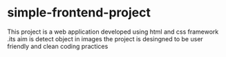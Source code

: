 # simple-frontend-project
This project is a web application developed using html and css framework .its aim is detect object in images  the project is desingned to be user friendly and clean coding practices 
